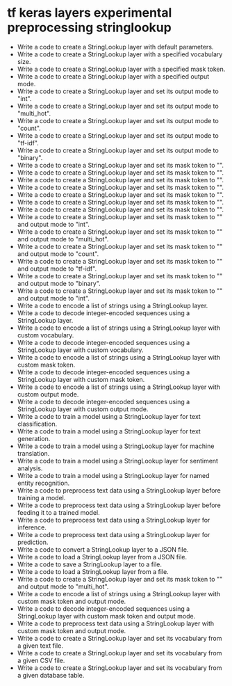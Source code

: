 # tf keras layers experimental preprocessing stringlookup

- Write a code to create a StringLookup layer with default parameters.
- Write a code to create a StringLookup layer with a specified vocabulary size.
- Write a code to create a StringLookup layer with a specified mask token.
- Write a code to create a StringLookup layer with a specified output mode.
- Write a code to create a StringLookup layer and set its output mode to "int".
- Write a code to create a StringLookup layer and set its output mode to "multi_hot".
- Write a code to create a StringLookup layer and set its output mode to "count".
- Write a code to create a StringLookup layer and set its output mode to "tf-idf".
- Write a code to create a StringLookup layer and set its output mode to "binary".
- Write a code to create a StringLookup layer and set its mask token to "<MASK>".
- Write a code to create a StringLookup layer and set its mask token to "<PAD>".
- Write a code to create a StringLookup layer and set its mask token to "<UNK>".
- Write a code to create a StringLookup layer and set its mask token to "<SOS>".
- Write a code to create a StringLookup layer and set its mask token to "<EOS>".
- Write a code to create a StringLookup layer and set its mask token to "<START>".
- Write a code to create a StringLookup layer and set its mask token to "<END>".
- Write a code to create a StringLookup layer and set its mask token to "<PAD>" and output mode to "int".
- Write a code to create a StringLookup layer and set its mask token to "<UNK>" and output mode to "multi_hot".
- Write a code to create a StringLookup layer and set its mask token to "<SOS>" and output mode to "count".
- Write a code to create a StringLookup layer and set its mask token to "<EOS>" and output mode to "tf-idf".
- Write a code to create a StringLookup layer and set its mask token to "<START>" and output mode to "binary".
- Write a code to create a StringLookup layer and set its mask token to "<END>" and output mode to "int".
- Write a code to encode a list of strings using a StringLookup layer.
- Write a code to decode integer-encoded sequences using a StringLookup layer.
- Write a code to encode a list of strings using a StringLookup layer with custom vocabulary.
- Write a code to decode integer-encoded sequences using a StringLookup layer with custom vocabulary.
- Write a code to encode a list of strings using a StringLookup layer with custom mask token.
- Write a code to decode integer-encoded sequences using a StringLookup layer with custom mask token.
- Write a code to encode a list of strings using a StringLookup layer with custom output mode.
- Write a code to decode integer-encoded sequences using a StringLookup layer with custom output mode.
- Write a code to train a model using a StringLookup layer for text classification.
- Write a code to train a model using a StringLookup layer for text generation.
- Write a code to train a model using a StringLookup layer for machine translation.
- Write a code to train a model using a StringLookup layer for sentiment analysis.
- Write a code to train a model using a StringLookup layer for named entity recognition.
- Write a code to preprocess text data using a StringLookup layer before training a model.
- Write a code to preprocess text data using a StringLookup layer before feeding it to a trained model.
- Write a code to preprocess text data using a StringLookup layer for inference.
- Write a code to preprocess text data using a StringLookup layer for prediction.
- Write a code to convert a StringLookup layer to a JSON file.
- Write a code to load a StringLookup layer from a JSON file.
- Write a code to save a StringLookup layer to a file.
- Write a code to load a StringLookup layer from a file.
- Write a code to create a StringLookup layer and set its mask token to "<PAD>" and output mode to "multi_hot".
- Write a code to encode a list of strings using a StringLookup layer with custom mask token and output mode.
- Write a code to decode integer-encoded sequences using a StringLookup layer with custom mask token and output mode.
- Write a code to preprocess text data using a StringLookup layer with custom mask token and output mode.
- Write a code to create a StringLookup layer and set its vocabulary from a given text file.
- Write a code to create a StringLookup layer and set its vocabulary from a given CSV file.
- Write a code to create a StringLookup layer and set its vocabulary from a given database table.